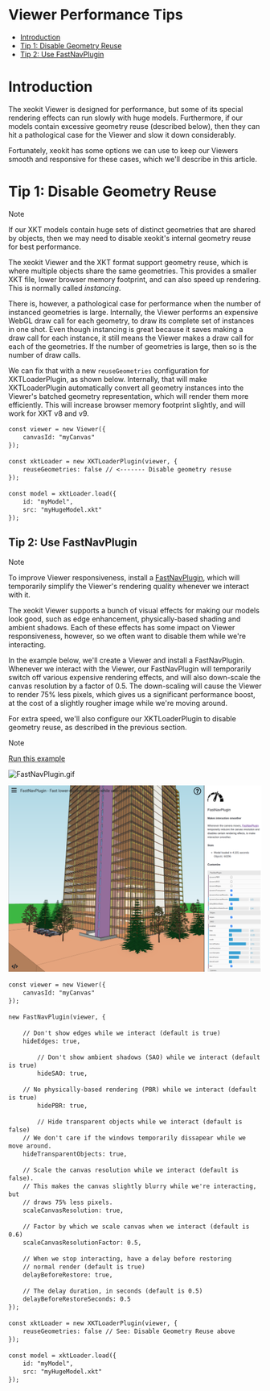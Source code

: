 # Viewer Performance Tips

- [Introduction](#introduction)
- [Tip 1: Disable Geometry Reuse](#tip-1-disable-geometry-reuse)
-   [Tip 2: Use FastNavPlugin](#tip-2-use-fastnavplugin)

# Introduction

The xeokit Viewer is designed for performance, but some of its special rendering effects can run slowly with huge models. Furthermore, if our models contain excessive geometry reuse (described below), then they can hit a pathological case for the Viewer and slow it down considerably.

Fortunately, xeokit has some options we can use to keep our Viewers smooth and responsive for these cases, which we'll describe in this article.

# Tip 1: Disable Geometry Reuse

> [!NOTE]
> If our XKT models contain huge sets of distinct geometries that are shared by objects, then we may need to disable xeokit's internal geometry reuse for best performance.

The xeokit Viewer and the XKT format support geometry reuse, which is where multiple objects share the same geometries. This provides a smaller XKT file, lower browser memory footprint, and can also speed up rendering. This is normally called *instancing*.

There is, however, a pathological case for performance when the number of instanced geometries is large. Internally, the Viewer performs an expensive WebGL draw call for each geometry, to draw its complete set of instances in one shot. Even though instancing is great because it saves making a draw call for each instance, it still means the Viewer makes a draw call for each of the geometries. If the number of geometries is large, then so is the number of draw calls.

We can fix that with a new `reuseGeometries` configuration for XKTLoaderPlugin, as shown below. Internally, that will make XKTLoaderPlugin automatically convert all geometry instances into the Viewer's batched geometry representation, which will render them more efficiently. This will increase browser memory footprint slightly, and will work for XKT v8 and v9.

```
const viewer = new Viewer({
    canvasId: "myCanvas"
});

const xktLoader = new XKTLoaderPlugin(viewer, {
    reuseGeometries: false // <------- Disable geometry resuse
});

const model = xktLoader.load({
    id: "myModel",
    src: "myHugeModel.xkt"
});
```

## Tip 2: Use FastNavPlugin

> [!NOTE]
> To improve Viewer responsiveness, install a [FastNavPlugin](https://xeokit.github.io/xeokit-sdk/docs/class/src/plugins/FastNavPlugin/FastNavPlugin.js~FastNavPlugin.html), which will temporarily simplify the Viewer's rendering quality whenever we interact with it.

The xeokit Viewer supports a bunch of visual effects for making our models look good, such as edge enhancement, physically-based shading and ambient shadows. Each of these effects has some impact on Viewer responsiveness, however, so we often want to disable them while we're interacting.

In the example below, we'll create a Viewer and install a FastNavPlugin. Whenever we interact with the Viewer, our FastNavPlugin will temporarily switch off various expensive rendering effects, and will also down-scale the canvas resolution by a factor of 0.5. The down-scaling will cause the Viewer to render 75% less pixels, which gives us a significant performance boost, at the cost of a slightly rougher image while we're moving around.

For extra speed, we'll also configure our XKTLoaderPlugin to disable geometry reuse, as described in the previous section.

> [!NOTE]
> [Run this example](https://xeokit.github.io/xeokit-sdk/examples/#performance_FastNavPlugin)

![FastNavPlugin.gif](./attachments/FastNavPlugin.gif)

![image-20240605-170740.png](./attachments/image-20240605-170740.png)

```
const viewer = new Viewer({
    canvasId: "myCanvas"
});

new FastNavPlugin(viewer, {

    // Don't show edges while we interact (default is true)
    hideEdges: true, 
    
		// Don't show ambient shadows (SAO) while we interact (default is true)
		hideSAO: true, 
		
    // No physically-based rendering (PBR) while we interact (default is true)
		hidePBR: true,                  
 
		// Hide transparent objects while we interact (default is false)
    // We don't care if the windows temporarily dissapear while we move around.
    hideTransparentObjects: true,   
 
    // Scale the canvas resolution while we interact (default is false).
    // This makes the canvas slightly blurry while we're interacting, but 
    // draws 75% less pixels.
    scaleCanvasResolution: true,    

    // Factor by which we scale canvas when we interact (default is 0.6)
    scaleCanvasResolutionFactor: 0.5, 
 
    // When we stop interacting, have a delay before restoring 
    // normal render (default is true)
    delayBeforeRestore: true,       
 
    // The delay duration, in seconds (default is 0.5)
    delayBeforeRestoreSeconds: 0.5  
});

const xktLoader = new XKTLoaderPlugin(viewer, {
    reuseGeometries: false // See: Disable Geometry Reuse above 
});

const model = xktLoader.load({
    id: "myModel",
    src: "myHugeModel.xkt"
});
```